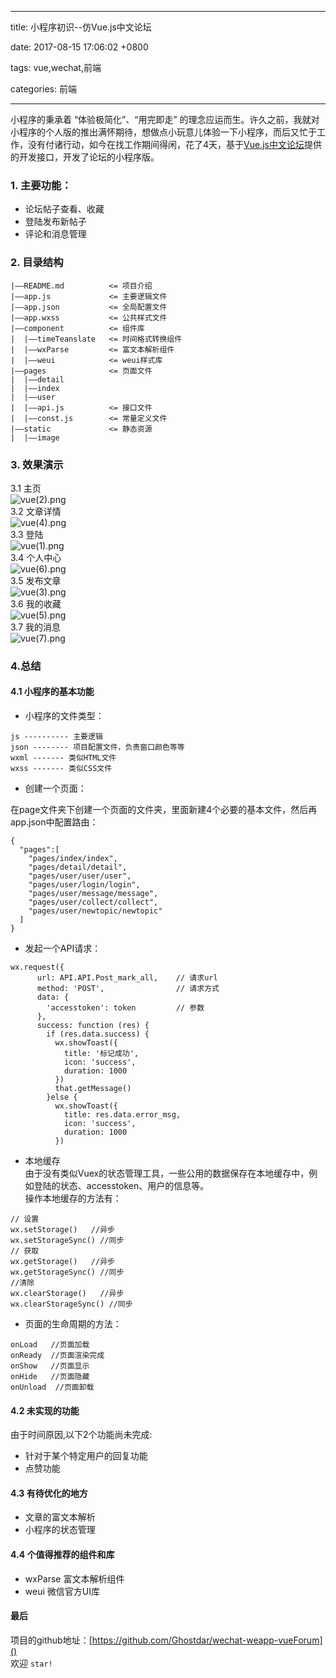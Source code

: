 
---

title: 小程序初识--仿Vue.js中文论坛

date: 2017-08-15 17:06:02 +0800

tags: vue,wechat,前端

categories: 前端

---


小程序的秉承着 “体验极简化”、“用完即走” 的理念应运而生。许久之前，我就对小程序的个人版的推出满怀期待，想做点小玩意儿体验一下小程序，而后又忙于工作，没有付诸行动，如今在找工作期间得闲，花了4天，基于[Vue.js中文论坛]()提供的开发接口，开发了论坛的小程序版。<br /><!-- more -->
<a name="e245b6b1"></a>
### 1. 主要功能：

- 论坛帖子查看、收藏
- 登陆发布新帖子
- 评论和消息管理
<a name="3fefb115"></a>
### 2. 目录结构
```
|——README.md          <= 项目介绍
|——app.js             <= 主要逻辑文件
|——app.json           <= 全局配置文件
|——app.wxss           <= 公共样式文件 
|——component          <= 组件库
|  |——timeTeanslate   <= 时间格式转换组件
|  |——wxParse         <= 富文本解析组件
|  |——weui            <= weui样式库
|——pages              <= 页面文件
|  |——detail
|  |——index           
|  |——user
|  |——api.js          <= 接口文件
|  |——const.js        <= 常量定义文件
|——static             <= 静态资源
|  |——image
```
<a name="d610751b"></a>
### 3. 效果演示
3.1 主页<br />![vue(2).png](https://cdn.nlark.com/yuque/0/2019/png/155457/1547265459399-7c9daac9-5265-4898-ba0e-960ac50f202f.png#align=left&display=inline&height=1327&name=vue%282%29.png&originHeight=1334&originWidth=750&size=244969&width=746)<br />3.2 文章详情<br />![vue(4).png](https://cdn.nlark.com/yuque/0/2019/png/155457/1547265471980-b3850dc9-d6b9-4ef2-bc67-602b8bf1b63a.png#align=left&display=inline&height=1327&name=vue%284%29.png&originHeight=1334&originWidth=750&size=154779&width=746)<br />3.3 登陆<br />![vue(1).png](https://cdn.nlark.com/yuque/0/2019/png/155457/1547265483018-9947b743-9f3e-4c05-9ea9-81e1a1b7d27e.png#align=left&display=inline&height=545&name=vue%281%29.png&originHeight=545&originWidth=320&size=7088&width=320)<br />3.4 个人中心<br />![vue(6).png](https://cdn.nlark.com/yuque/0/2019/png/155457/1547265510110-ca9be02e-1954-45f4-b49b-bcf024540bf2.png#align=left&display=inline&height=548&name=vue%286%29.png&originHeight=548&originWidth=319&size=12327&width=319)<br />3.5 发布文章<br />![vue(3).png](https://cdn.nlark.com/yuque/0/2019/png/155457/1547265526119-491b42c1-10c6-4fd4-8279-a8992f5c5c52.png#align=left&display=inline&height=1327&name=vue%283%29.png&originHeight=1334&originWidth=750&size=47954&width=746)<br />3.6 我的收藏<br />![vue(5).png](https://cdn.nlark.com/yuque/0/2019/png/155457/1547265549463-6798d862-a71c-495d-b5dd-649343ecc426.png#align=left&display=inline&height=1327&name=vue%285%29.png&originHeight=1334&originWidth=750&size=63813&width=746)<br />3.7 我的消息<br />![vue(7).png](https://cdn.nlark.com/yuque/0/2019/png/155457/1547265560772-4d23749b-b636-4caa-a39d-c6e0afc1937d.png#align=left&display=inline&height=547&name=vue%287%29.png&originHeight=547&originWidth=322&size=16121&width=322)
<a name="76304aaf"></a>
### 4.总结
<a name="0bd99f9a"></a>
#### 4.1 小程序的基本功能

- 小程序的文件类型：
```
js ---------- 主要逻辑
json -------- 项目配置文件，负责窗口颜色等等
wxml ------- 类似HTML文件
wxss ------- 类似CSS文件
```

- 创建一个页面：

在page文件夹下创建一个页面的文件夹，里面新建4个必要的基本文件，然后再app.json中配置路由：
```
{
  "pages":[
    "pages/index/index",
    "pages/detail/detail",
    "pages/user/user/user",
    "pages/user/login/login",
    "pages/user/message/message",
    "pages/user/collect/collect",
    "pages/user/newtopic/newtopic"
  ]
}
```

- 发起一个API请求：
```
wx.request({
      url: API.API.Post_mark_all,    // 请求url
      method: 'POST',                // 请求方式
      data: {
        'accesstoken': token         // 参数
      },
      success: function (res) {
        if (res.data.success) {
          wx.showToast({
            title: '标记成功',
            icon: 'success',
            duration: 1000
          })
          that.getMessage()
        }else {
          wx.showToast({
            title: res.data.error_msg,
            icon: 'success',
            duration: 1000
          })
```

- 本地缓存<br />
由于没有类似Vuex的状态管理工具，一些公用的数据保存在本地缓存中，例如登陆的状态、accesstoken、用户的信息等。<br />
操作本地缓存的方法有：
```
// 设置
wx.setStorage()   //异步
wx.setStorageSync() //同步
// 获取
wx.getStorage()   //异步
wx.getStorageSync() //同步
//清除
wx.clearStorage()   //异步
wx.clearStorageSync() //同步
```

- 页面的生命周期的方法：
```
onLoad   //页面加载
onReady  //页面渲染完成
onShow   //页面显示
onHide   //页面隐藏
onUnload  //页面卸载
```
<a name="0e0387f2"></a>
#### 4.2 未实现的功能
由于时间原因,以下2个功能尚未完成:

- 针对于某个特定用户的回复功能<br />
- 点赞功能<br />
<a name="ec036747"></a>
#### 4.3 有待优化的地方

- 文章的富文本解析<br />
- 小程序的状态管理<br />
<a name="7ad31752"></a>
#### 4.4 个值得推荐的组件和库

- wxParse 富文本解析组件
- weui   微信官方UI库
<a name="9415a826"></a>
#### 最后
项目的github地址：[https://github.com/Ghostdar/wechat-weapp-vueForum]()<br />欢迎 `star!`

